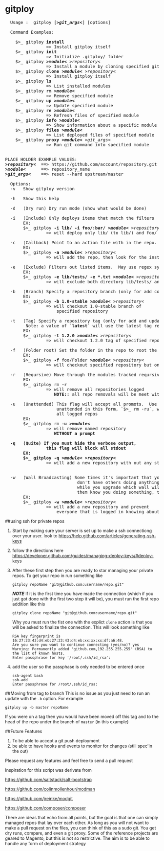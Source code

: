 gitploy
=======

<pre>
  Usage :  gitploy [<b><i>&gt;git_args&lt;</i></b>] [options]

  Command Examples:

    $>_ gitploy <b>install</b>
                => Install gitploy itself
    $>_ gitploy <b>init</b>
                => Initialize .gitploy/ folder
    $>_ gitploy <b><i>&gt;module&lt;</i></b> </b><i>&gt;repository&lt;</i></b>
                => Install a module by cloning specified git repository
    $>_ gitploy <b>clone</b> <b><i>&gt;module&lt;</i></b> </b><i>&gt;repository&lt;</i></b>
                => Install gitploy itself
    $>_ gitploy <b>ls</b>
                => List installed modules
    $>_ gitploy <b>rm</b> <b><i>&gt;module&lt;</i></b>
                => Remove specified module
    $>_ gitploy <b>up</b> <b><i>&gt;module&lt;</i></b>
                => Update specified module
    $>_ gitploy <b>re</b> <b><i>&gt;module&lt;</i></b>
                => Refresh files of specified module
    $>_ gitploy <b>info</b> <b><i>&gt;module&lt;</i></b>
                => Show information about a specific module
    $>_ gitploy <b>files</b> <b><i>&gt;module&lt;</i></b>
                => List deployed files of specified module
    $>_ gitploy <b>proxy</b> <b><i>&gt;module&lt;</i></b> </b><i>&gt;git_args&lt;</i></b>
                => Run git command into specified module

                
PLACE HOLDER EXAMPLE VALUES:
<b><i>&gt;repository&lt;</i></b>  ==> https://github.com/account/repository.git
<b><i>&gt;module&lt;</i></b>      ==> repository_name
<b><i>&gt;git_args&lt;</i></b>    ==> reset --hard upstream/master

  Options:
  -v   Show gitploy version
  
  -h   Show this help
  
  -d   (Dry run) Dry run mode (show what would be done)
  
  -i   (Include) Only deploys items that match the filters
       EX:
       $>_ gitploy <b>-i lib/ -i foo/:bar/</b> <b><i>&gt;module&lt;</i></b> </b><i>&gt;repository&lt;</i></b>
                => will deploy only lib/ (to lib/) and foo/ (to bar/)
                
  -c   (Callback) Point to an action file with in the repo.  If none set, default is ` installer `
       EX:
       $>_ gitploy <b>-a</b> <b><i>&gt;module&lt;</i></b> </b><i>&gt;repository&lt;</i></b>
                => will add the repo, then look for the installer file and run it
                                
  -e   (Exclude) Filters out listed items.  May use regex syntax
       EX:
       $>_ gitploy <b>-e lib/tests/ -e *.txt</b> <b><i>&gt;module&lt;</i></b> </b><i>&gt;repository&lt;</i></b>
                => will exclude both directory lib/tests/ and file lib/README.txt
                
  -b   (Branch) Specify a repository branch (only for add command)
       EX:
       $>_ gitploy <b>-b 1.0-stable</b> <b><i>&gt;module&lt;</i></b> </b><i>&gt;repository&lt;</i></b>
                => will checkout 1.0-stable branch of 
                    specified repository
                
  -t   (Tag) Specify a repository tag (only for add and update command also <b>overpowers -b</b> )
        Note: a value of `<b>latest</b>` will use the latest tag released
       EX:
       $>_ gitploy <b>-t 1.2.0</b> <b><i>&gt;module&lt;</i></b> </b><i>&gt;repository&lt;</i></b>
                => will checkout 1.2.0 tag of specified repository
                
  -f   (Folder root) Set the folder in the repo to root the tracking from. 
       EX:
       $>_ gitploy <b>-f</b> foo/Folder <b><i>&gt;module&lt;</i></b> </b><i>&gt;repository&lt;</i></b>
                => will checkout specified repository but only starting at that folder in the repo

  -r   (Reqursive) Move through the modules tracked reqursively
       EX:
       $>_ gitploy rm <b>-r</b>
                => will remove all repositories logged
                   <b>NOTE::</b> all repo removals will be meet with a prompt
       
  -u   (Unattended) This flag will accept all promots.  Use wisely as 
                    unattended in this form, `$>_ rm -ru`, would be wiping
                    all logged repos
       EX:
       $>_ gitploy rm <b>-u</b> <b><i>&gt;module&lt;</i></b>
                => will remove named repository <b> 
                   WITHOUT a prompt<b>
       
  -q   (Quite) If you must hide the verbose output,
                this flag will block all stdout
       EX:
       $>_ gitploy <b>-q</b> <b><i>&gt;module&lt;</i></b> </b><i>&gt;repository&lt;</i></b>
                => will add a new repository with out any stdout messaging
 
                
  -w   (Wall Broadcasting) Some times it's important that you
                            don't have others doing anything 
                            while you upgrade which wall will let
                            them know you doing something, the flag stop that
       EX:
       $>_ gitploy <b>-w</b> <b><i>&gt;module&lt;</i></b> </b><i>&gt;repository&lt;</i></b>
                => will add a new repository and prevent 
                    everyone that is logged in knowing about it       
</pre>




##using ssh for private repos

1. Start by making sure your server is set up to make a ssh connectiong over your user.  look to https://help.github.com/articles/generating-ssh-keys
2. follow the directions here https://developer.github.com/guides/managing-deploy-keys/#deploy-keys
3. After these first step then you are ready to star managing your private repos.  To get your repo in run something like 
	
	```shell
	gitploy repoName "git@github.com:username/repo.git"
	```
	
	***NOTE***
	If it is the first time you have made the connection (which if you just got done with the first two step it will be), you must run the first repo addition like this
	
	```shell
	gitploy clone repoName "git@github.com:username/repo.git"
	```
	
	Why you must run the fist one with the explict `clone` action is that you will be asked to finalize the connection.  This will look something like
	
	```shell 
	RSA key fingerprint is 16:27:23:43:d4:eb:27:23:43:d4:eb:xx:xx:xx:df:a6:48.
	Are you sure you want to continue connecting (yes/no)? yes
	Warning: Permanently added 'github.com,192.255.255.255' (RSA) to the list of known hosts.
	Enter passphrase for key '/root/.ssh/id_rsa':
	
	```
4. add the user so the passphase is only needed to be entered once
	```
	ssh-agent bash
	ssh-add 
	Enter passphrase for /root/.ssh/id_rsa:
	```

##Moving from tag to branch
This is no issue as you just need to run an update with the `-b` option.  For example

```shell
gitploy up -b master repoName
```

If you were on a tag then you would have been moved off this tag and to the head of the repo under the branch of `master` (in this example)


##Future Features

1. To be able to accept a git push deployment 
2. be able to have hooks and events to monitor for changes (still spec'in the out)

Please request any features and feel free to send a pull request




Inspiration for this script was derivate from

https://github.com/saltstack/salt-bootstrap

https://github.com/colinmollenhour/modman

https://github.com/jreinke/modgit

https://github.com/composer/composer

There are ideas that echo from all points, but the goal is that one can simply managed repos that lay over each other.  As long as you will not want to make a pull request on the files, you can think of this as a sudo git.  You get dry runs, compare, and even a git proxy.  Some of the reference projects are geared to Magento, but this is not so restrictive.  The aim is to be able to handle any form of deployment strategy